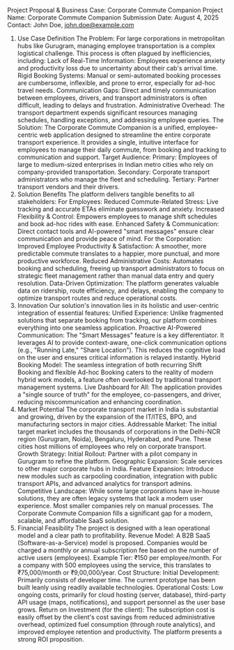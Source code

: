 Project Proposal & Business Case: Corporate Commute Companion
Project Name: Corporate Commute Companion Submission Date: August 4, 2025 Contact: John Doe, john.doe@example.com
1. Use Case Definition
The Problem: For large corporations in metropolitan hubs like Gurugram, managing employee transportation is a complex logistical challenge. This process is often plagued by inefficiencies, including:
Lack of Real-Time Information: Employees experience anxiety and productivity loss due to uncertainty about their cab's arrival time.
Rigid Booking Systems: Manual or semi-automated booking processes are cumbersome, inflexible, and prone to error, especially for ad-hoc travel needs.
Communication Gaps: Direct and timely communication between employees, drivers, and transport administrators is often difficult, leading to delays and frustration.
Administrative Overhead: The transport department expends significant resources managing schedules, handling exceptions, and addressing employee queries.
The Solution: The Corporate Commute Companion is a unified, employee-centric web application designed to streamline the entire corporate transport experience. It provides a single, intuitive interface for employees to manage their daily commute, from booking and tracking to communication and support.
Target Audience:
Primary: Employees of large to medium-sized enterprises in Indian metro cities who rely on company-provided transportation.
Secondary: Corporate transport administrators who manage the fleet and scheduling.
Tertiary: Partner transport vendors and their drivers.
2. Solution Benefits
The platform delivers tangible benefits to all stakeholders:
For Employees:
Reduced Commute-Related Stress: Live tracking and accurate ETAs eliminate guesswork and anxiety.
Increased Flexibility & Control: Empowers employees to manage shift schedules and book ad-hoc rides with ease.
Enhanced Safety & Communication: Direct contact tools and AI-powered "smart messages" ensure clear communication and provide peace of mind.
For the Corporation:
Improved Employee Productivity & Satisfaction: A smoother, more predictable commute translates to a happier, more punctual, and more productive workforce.
Reduced Administrative Costs: Automates booking and scheduling, freeing up transport administrators to focus on strategic fleet management rather than manual data entry and query resolution.
Data-Driven Optimization: The platform generates valuable data on ridership, route efficiency, and delays, enabling the company to optimize transport routes and reduce operational costs.
3. Innovation
Our solution's innovation lies in its holistic and user-centric integration of essential features:
Unified Experience: Unlike fragmented solutions that separate booking from tracking, our platform combines everything into one seamless application.
Proactive AI-Powered Communication: The "Smart Messages" feature is a key differentiator. It leverages AI to provide context-aware, one-click communication options (e.g., "Running Late," "Share Location"). This reduces the cognitive load on the user and ensures critical information is relayed instantly.
Hybrid Booking Model: The seamless integration of both recurring Shift Booking and flexible Ad-hoc Booking caters to the reality of modern hybrid work models, a feature often overlooked by traditional transport management systems.
Live Dashboard for All: The application provides a "single source of truth" for the employee, co-passengers, and driver, reducing miscommunication and enhancing coordination.
4. Market Potential
The corporate transport market in India is substantial and growing, driven by the expansion of the IT/ITES, BPO, and manufacturing sectors in major cities.
Addressable Market: The initial target market includes the thousands of corporations in the Delhi-NCR region (Gurugram, Noida), Bengaluru, Hyderabad, and Pune. These cities host millions of employees who rely on corporate transport.
Growth Strategy:
Initial Rollout: Partner with a pilot company in Gurugram to refine the platform.
Geographic Expansion: Scale services to other major corporate hubs in India.
Feature Expansion: Introduce new modules such as carpooling coordination, integration with public transport APIs, and advanced analytics for transport admins.
Competitive Landscape: While some large corporations have in-house solutions, they are often legacy systems that lack a modern user experience. Most smaller companies rely on manual processes. The Corporate Commute Companion fills a significant gap for a modern, scalable, and affordable SaaS solution.
5. Financial Feasibility
The project is designed with a lean operational model and a clear path to profitability.
Revenue Model: A B2B SaaS (Software-as-a-Service) model is proposed. Companies would be charged a monthly or annual subscription fee based on the number of active users (employees).
Example Tier: ₹150 per employee/month. For a company with 500 employees using the service, this translates to ₹75,000/month or ₹9,00,000/year.
Cost Structure:
Initial Development: Primarily consists of developer time. The current prototype has been built leanly using readily available technologies.
Operational Costs: Low ongoing costs, primarily for cloud hosting (server, database), third-party API usage (maps, notifications), and support personnel as the user base grows.
Return on Investment (for the client): The subscription cost is easily offset by the client's cost savings from reduced administrative overhead, optimized fuel consumption (through route analytics), and improved employee retention and productivity. The platform presents a strong ROI proposition.

